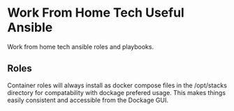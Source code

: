 # Work From Home Tech Useful Ansible
Work from home tech ansible roles and playbooks.

## Roles

Container roles will always install as docker compose files in the /opt/stacks directory for compatability with dockage prefered usage. This makes things easily consistent and accessible from the Dockage GUI.

